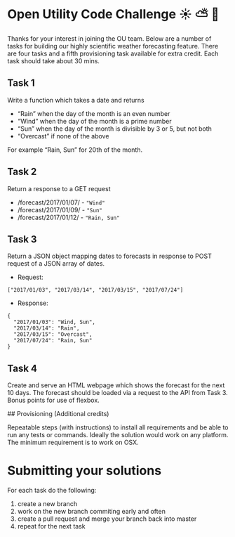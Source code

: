 # Open Utility Code Challenge :sunny: :partly_sunny: :rainbow:

Thanks for your interest in joining the OU team. Below are a number of tasks
for building our highly scientific weather forecasting feature. There are four
tasks and a fifth provisioning task available for extra credit. Each task
should take about 30 mins.


## Task 1

Write a function which takes a date and returns
 * “Rain” when the day of the month is an even number
 * “Wind” when the day of the month is a prime number
 * “Sun” when the day of the month is divisible by 3 or 5, but not both
 * “Overcast” if none of the above

For example “Rain, Sun” for 20th of the month.

## Task 2

Return a response to a GET request
 * /forecast/2017/01/07/ - `"Wind"`
 * /forecast/2017/01/09/ - `"Sun"`
 * /forecast/2017/01/12/ - `"Rain, Sun"`

## Task 3

Return a JSON object mapping dates to forecasts in response to POST request of
a JSON array of dates.

 * Request:
~~~~
["2017/01/03", "2017/03/14", "2017/03/15", "2017/07/24"]
~~~~
 * Response:
~~~~
{
  "2017/01/03": "Wind, Sun",
  "2017/03/14": "Rain",
  "2017/03/15": "Overcast",
  "2017/07/24": "Rain, Sun"
}
~~~~

## Task 4

Create and serve an HTML webpage which shows the forecast for the next 10 days.
The forecast should be loaded via a request to the API from Task 3. Bonus
points for use of flexbox.

## Provisioning \(Additional credits\)

Repeatable steps (with instructions) to install all requirements and be able to run any tests or commands. Ideally the solution would work on any platform. The minimum requirement is to work on OSX.


# Submitting your solutions

For each task do the following:

1. create a new branch
2. work on the new branch commiting early and often
3. create a pull request and merge your branch back into master
4. repeat for the next task
